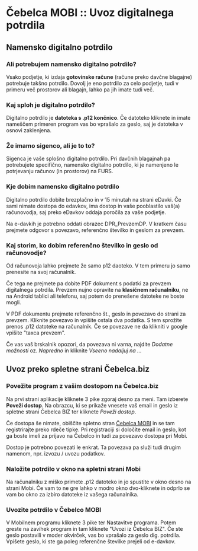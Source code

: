 # Čebelca MOBI :: Uvoz digitalnega potrdila

## Namensko digitalno potrdilo

### Ali potrebujem namensko digitalno potrdilo?

Vsako podjetje, ki izdaja **gotovinske račune** (račune preko davčne blagajne) potrebuje takšno potrdilo. Dovolj je eno potrdilo 
za celo podjetje, tudi v primeru več prostorov ali blagajn, lahko pa jih imate tudi več.

### Kaj sploh je digitalno potrdilo?

Digitalno potrdilo je **datoteka s .p12 končnico**. Če datoteko kliknete in imate nameščem primeren program vas bo vprašalo za geslo, saj je 
datoteka v osnovi zaklenjena.

### Že imamo sigenco, ali je to to?

Sigenca je vaše splošno digitalno potrdilo. Pri davčnih blagajnah pa potrebujete specifično, namensko digitalno potrdilo, ki je namenjeno le 
potrjevanju računov (in prostorov) na FURS.

### Kje dobim namensko digitalno potrdilo

Digitalno potrdilo dobite brezplačno in v 15 minutah na strani eDavki. Če sami nimate dostopa do edavkov, ima dostop in vaše pooblastilo 
vaš(a) računovodja, saj preko eDavkov oddaja poročila za vaše podjetje.

Na e-davkih je potrebno oddati obrazec DPR_PrevzemDP. V kratkem času prejmete odgovor s povezavo, referenčno številko in geslom za prevzem.

### Kaj storim, ko dobim referenčno številko in geslo od računovodje?

Od računovoja lahko prejmete že samo p12 daoteko. V tem primeru jo samo prenesite na svoj računalnik.

Če tega ne prejmete pa dobite PDF dokument s podatki za prevzem digitalnega potrdila. Prevzem nujno opravite na **klasičnem računalniku**, ne 
na Android tablici ali telefonu, saj potem do prenešene datoteke ne boste mogli. 

V PDF dokumentu prejmete referenčno št., geslo in povezavo do strani za prevzem. Kliknite povezavo in vpišite ostala
dva podatka. S tem sprožite prenos .p12 datoteke na računalnik. Če se povezave ne da klikniti v google vpišite "taxca prevzem".

Če vas vaš brskalnik opozori, da povezava ni varna, najdite *Dodatne možnosti* oz. *Napredno* in kliknite *Vseeno nadaljuj na ...*

## Uvoz preko spletne strani Čebelca.biz

### Povežite program z vašim dostopom na Čebelca.biz

Na prvi strani aplikacije kliknete 3 pike zgoraj desno za meni. Tam izberete **Poveži dostop**. Na obrazcu, ki se prikaže vnesete vaš email
in geslo iz spletne strani Čebelca BIZ ter kliknete *Poveži dostop*.

Če dostopa še nimate, obiščite spletno stran [Čebelca MOBI](https://www.cebelca.biz/mobi) in se tam registrirajte preko rdeče tipke. 
Pri registraciji si določite email in geslo, kot ga boste imeli za prijavo na Čebelco in tudi za povezavo dostopa pri Mobi.

Dostop je potrebno povezati le enkrat. Ta povezava pa služi tudi drugim namenom, npr. izvozu / uvozu podatkov.

### Naložite potrdilo v okno na spletni strani Mobi

Na računalniku z miško primete .p12 datoteko in jo spustite v okno desno na strani Mobi. Če vam to ne gre lahko v modro okno dvo-kliknete in odprlo se
vam bo okno za izbiro datoteke iz vašega računalnika.

### Uvozite potrdilo v Čebelco MOBI

V Mobilnem programu kliknete 3 pike ter Nastavitve programa. Potem greste na zavihek program in tam kliknete "Uvozi iz Čebelca BIZ". Če ste geslo
postavili v moder okvirček, vas bo vprašalo za geslo dig. potrdila. Vpišete geslo, ki ste ga poleg referenčne številke prejeli od e-davkov.
